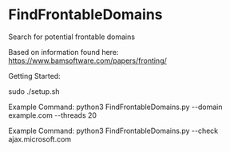 # FindFrontableDomains
Search for potential frontable domains

Based on information found here: https://www.bamsoftware.com/papers/fronting/

Getting Started:

sudo ./setup.sh

Example Command: python3 FindFrontableDomains.py --domain example.com --threads 20

Example Command: python3 FindFrontableDomains.py --check ajax.microsoft.com
